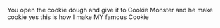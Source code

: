You open the cookie dough and give it to Cookie Monster and he make cookie yes this is how I make MY famous Cookie 